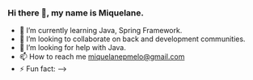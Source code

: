 ### Hi there 👋, my name is Miquelane.


- 🌱 I’m currently learning Java, Spring Framework.
- 👯 I’m looking to collaborate on back and development communities.
- 🤔 I’m looking for help with Java.
- 📫 How to reach me miquelanepmelo@gmail.com
- ⚡ Fun fact: 
-->
